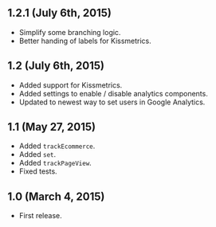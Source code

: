## 1.2.1 (July 6th, 2015)

* Simplify some branching logic.
* Better handing of labels for Kissmetrics.

## 1.2 (July 6th, 2015)

* Added support for Kissmetrics.
* Added settings to enable / disable analytics components.
* Updated to newest way to set users in Google Analytics.

## 1.1 (May 27, 2015)

* Added `trackEcommerce`.
* Added `set`.
* Added `trackPageView`.
* Fixed tests.

## 1.0 (March 4, 2015)

* First release.
